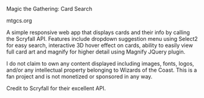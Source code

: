 Magic the Gathering: Card Search

mtgcs.org

A simple responsive web app that displays cards and their info by calling the Scryfall API.
Features include dropdown suggestion menu using Select2 for easy search, interactive 3D hover effect on cards, ability to easily view full card art and magnify for higher detail using Magnify JQuery plugin.

I do not claim to own any content displayed including images, fonts, logos, and/or any intellectual property belonging to Wizards of the Coast. This is a fan project and is not monetized or sponsored in any way.

Credit to Scryfall for their excellent API.
